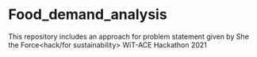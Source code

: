 # Food_demand_analysis
This repository includes an approach for problem statement given by She the Force&lt;hack/for sustainability> WiT-ACE Hackathon 2021
